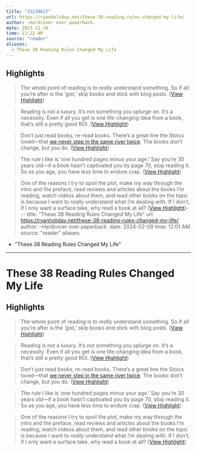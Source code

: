 ```yaml
---
title: "32238617"
url: https://ryanholiday.net/these-38-reading-rules-changed-my-life/
author: –Hardcover over paperback.
date: 2023-12-10
time: 11:22 AM
source: "reader"
aliases:
  - These 38 Reading Rules Changed My Life
---
```

## Highlights
> The whole point of reading is to *really* understand something. So if all you’re after is the ‘gist,’ skip books and stick with blog posts. ([View Highlight](https://read.readwise.io/read/01haf03bh2tgg2kqdmeha6qwgf))

> Reading is not a luxury. It’s not something you splurge on. It’s a necessity. Even if all you get is one life-changing idea from a book, that’s still a pretty good ROI. ([View Highlight](https://read.readwise.io/read/01haf03n28y8yk2gx8wxhq7hv3))

> Don’t just read books, re-read books. There’s a great line the Stoics loved—that [we never step in the same river twice](https://dailystoic.com/everything-is-changing-and-thats-wonderful/). The books don’t change, but you do. ([View Highlight](https://read.readwise.io/read/01haf0516t3ffrt1xj2k982f7h))

> The rule I like is ‘one hundred pages minus your age.’ Say you’re 30 years old—if a book hasn’t captivated you by page 70, stop reading it. So as you age, you have less time to endure crap. ([View Highlight](https://read.readwise.io/read/01haf05n6fdxamr7qr4n0k77h8))

> One of the reasons I try to spoil the plot, make my way through the intro and the preface, read reviews and articles about the books I’m reading, watch videos about them, and read other books on the topic is because I want to *really* understand what I’m dealing with. If I don’t, if I only want a surface take, why read a book at all? ([View Highlight](https://read.readwise.io/read/01haf0a0646spg6b2k69gzsfth))---
title: "These 38 Reading Rules Changed My Life"
url: https://ryanholiday.net/these-38-reading-rules-changed-my-life/
author: –Hardcover over paperback.
date: 2024-02-09
time: 12:01 AM
source: "reader"
aliases:
  - "These 38 Reading Rules Changed My Life"
---
# These 38 Reading Rules Changed My Life

## Highlights
> The whole point of reading is to *really* understand something. So if all you’re after is the ‘gist,’ skip books and stick with blog posts. ([View Highlight](https://read.readwise.io/read/01haf03bh2tgg2kqdmeha6qwgf))

> Reading is not a luxury. It’s not something you splurge on. It’s a necessity. Even if all you get is one life-changing idea from a book, that’s still a pretty good ROI. ([View Highlight](https://read.readwise.io/read/01haf03n28y8yk2gx8wxhq7hv3))

> Don’t just read books, re-read books. There’s a great line the Stoics loved—that [we never step in the same river twice](https://dailystoic.com/everything-is-changing-and-thats-wonderful/). The books don’t change, but you do. ([View Highlight](https://read.readwise.io/read/01haf0516t3ffrt1xj2k982f7h))

> The rule I like is ‘one hundred pages minus your age.’ Say you’re 30 years old—if a book hasn’t captivated you by page 70, stop reading it. So as you age, you have less time to endure crap. ([View Highlight](https://read.readwise.io/read/01haf05n6fdxamr7qr4n0k77h8))

> One of the reasons I try to spoil the plot, make my way through the intro and the preface, read reviews and articles about the books I’m reading, watch videos about them, and read other books on the topic is because I want to *really* understand what I’m dealing with. If I don’t, if I only want a surface take, why read a book at all? ([View Highlight](https://read.readwise.io/read/01haf0a0646spg6b2k69gzsfth))

